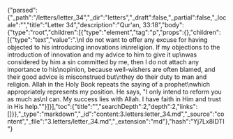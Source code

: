 {"parsed":{"_path":"/letters/letter_34","_dir":"letters","_draft":false,"_partial":false,"_locale":"","title":"Letter 34","description":"Qur'an, 33:18","body":{"type":"root","children":[{"type":"element","tag":"p","props":{},"children":[{"type":"text","value":".\nI do not want to offer any excuse for having objected to his introducing innovations in\nreligion. If my objections to the introduction of innovation and my advice to him to give it up\nwas considered by him a sin committed by me, then I do not attach any importance to his\nopinion, because well-wishers are often blamed, and their good advice is misconstrued but\nthey do their duty to man and religion. Allah in the Holy Book repeats the saying of a prophet\nwhich appropriately represents my position. He says, \"I only intend to reform you as much as\nI can. My success lies with Allah. I have faith in Him and trust in His help.\""}]}],"toc":{"title":"","searchDepth":2,"depth":2,"links":[]}},"_type":"markdown","_id":"content:3.letters:letter_34.md","_source":"content","_file":"3.letters/letter_34.md","_extension":"md"},"hash":"Yj7Lx8IDTI"}